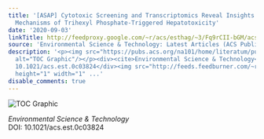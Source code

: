 ```yaml
---
title: '[ASAP] Cytotoxic Screening and Transcriptomics Reveal Insights into the Molecular
  Mechanisms of Trihexyl Phosphate-Triggered Hepatotoxicity'
date: '2020-09-03'
linkTitle: http://feedproxy.google.com/~r/acs/esthag/~3/Fq9rCII-bGM/acs.est.0c03824
source: 'Environmental Science & Technology: Latest Articles (ACS Publications)'
description: '<p><img src="https://pubs.acs.org/na101/home/literatum/publisher/achs/journals/content/esthag/0/esthag.ahead-of-print/acs.est.0c03824/20200903/images/medium/es0c03824_0008.gif"
  alt="TOC Graphic"/></p><div><cite>Environmental Science & Technology</cite></div><div>DOI:
  10.1021/acs.est.0c03824</div><img src="http://feeds.feedburner.com/~r/acs/esthag/~4/Fq9rCII-bGM"
  height="1" width="1" ...'
disable_comments: true
---
```

<p><img src="https://pubs.acs.org/na101/home/literatum/publisher/achs/journals/content/esthag/0/esthag.ahead-of-print/acs.est.0c03824/20200903/images/medium/es0c03824_0008.gif" alt="TOC Graphic"/></p><div><cite>Environmental Science & Technology</cite></div><div>DOI: 10.1021/acs.est.0c03824</div><img src="http://feeds.feedburner.com/~r/acs/esthag/~4/Fq9rCII-bGM" height="1" width="1" ...